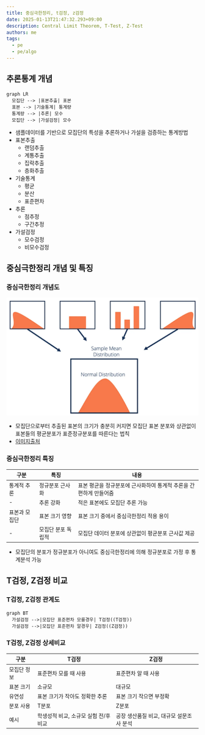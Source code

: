 ```yaml
---
title: 중심극한정리, t검정, z검정
date: 2025-01-13T21:47:32.293+09:00
description: Central Limit Theorem, T-Test, Z-Test
authors: me
tags:
  - pe
  - pe/algo 
---
```


## 추론통계 개념

```mermaid
graph LR
  모집단 --> |표본추출| 표본
  표본 --> |기술통계| 통계량
  통계량 --> |추론| 모수
  모집단 --> |가설검정| 모수
```

- 샘플데이터를 기반으로 모집단의 특성을 추론하거나 가설을 검증하는 통계방법
- 표본추출
  - 랜덤추출
  - 계통추출
  - 집락추출
  - 층화추출
- 기술통계
  - 평균
  - 분산
  - 표준편차
- 추론
  - 점추정
  - 구간추정
- 가설검정
  - 모수검정
  - 비모수검정

## 중심극한정리 개념 및 특징

### 중심극한정리 개념도

![CLT](./assets/clt.webp)

- 모집단으로부터 추출된 표본의 크기가 충분히 커지면 모집단 표본 분포와 상관없이 표본들의 평균분포가 표준정규분포를 따른다는 법칙
- [이미지출처](https://corporatefinanceinstitute.com/resources/data-science/central-limit-theorem/)

### 중심극한정리 특징

| 구분 | 특징 | 내용 |
| --- | --- | --- |
| 통계적 추론 | 정규분포 근사화 | 표본 평균을 정규분포에 근사화하여 통계적 추론을 간편하게 만들어줌 |
| - | 추론 강화 | 적은 표본에도 모집단 추론 가능 |
| 표본과 모집단 | 표본 크기 영향 | 표본 크기 중에서 중심극한정리 적용 용이 |
| - | 모집단 분포 독립적 | 모집단 데이터 분포에 상관없이 평균분포 근사값 제공 |

- 모집단의 분포가 정규분포가 아니여도 중심극한정리에 의해 정규분포로 가정 후 통계분석 가능

## T검정, Z검정 비교

### T검정, Z검정 관계도

```mermaid
graph BT
  가설검정 -->|모집단 표준편차 모를경우| T검정((T검정))
  가설검정 -->|모집단 표준편차 알경우| Z검정((Z검정))
```

### T검정, Z검정 상세비교

| 구분 | T검정 | Z검정 |
| --- | --- | --- |
| 모집단 정보 | 표준편차 모를 때 사용 | 표준편차 알 때 사용 |
| 표본 크기 | 소규모 | 대규모 |
| 유연성 | 표본 크기가 작아도 정확한 추론 | 표본 크기 작으면 부정확 |
| 분포 사용 | T분포 | Z분포 |
| 예시 | 학생성적 비교, 소규모 실험 전/후 비교 | 공장 생산품질 비교, 대규모 설문조사 분석 |

